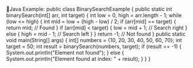 🧠Java Example:
public class BinarySearchExample {
    public static int binarySearch(int[] arr, int target) {
        int low = 0, high = arr.length - 1;
        while (low <= high) {
            int mid = low + (high - low) / 2;
            if (arr[mid] == target) {
                return mid; // Found
            }
            if (arr[mid] < target) {
                low = mid + 1; // Search right
            } else {
                high = mid - 1; // Search left
            }
        }
        return -1; // Not found
    }
    public static void main(String[] args) {
        int[] numbers = {10, 20, 30, 40, 50, 60, 70};
        int target = 50;
        int result = binarySearch(numbers, target);
        if (result == -1) {
            System.out.println("Element not found");
        } else {
            System.out.println("Element found at index: " + result);
        }
    }
}